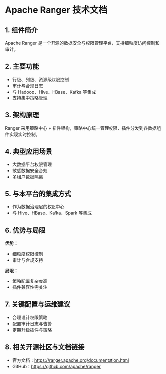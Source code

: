 # Apache Ranger 技术文档

## 1. 组件简介
Apache Ranger 是一个开源的数据安全与权限管理平台，支持细粒度访问控制和审计。

## 2. 主要功能
- 行级、列级、资源级权限控制
- 审计与合规日志
- 与 Hadoop、Hive、HBase、Kafka 等集成
- 支持集中策略管理

## 3. 架构原理
Ranger 采用策略中心 + 插件架构，策略中心统一管理权限，插件分发到各数据组件实现实时控制。

## 4. 典型应用场景
- 大数据平台权限管理
- 敏感数据安全合规
- 多租户数据隔离

## 5. 与本平台的集成方式
- 作为数据治理层的权限中心
- 与 Hive、HBase、Kafka、Spark 等集成

## 6. 优势与局限
**优势：**
- 细粒度权限控制
- 审计与合规支持

**局限：**
- 策略配置复杂度高
- 插件兼容性需关注

## 7. 关键配置与运维建议
- 合理设计权限策略
- 配置审计日志与告警
- 定期升级插件与策略

## 8. 相关开源社区与文档链接
- 官方文档：https://ranger.apache.org/documentation.html
- GitHub：https://github.com/apache/ranger 